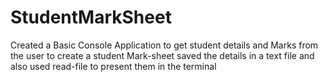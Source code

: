 # StudentMarkSheet
Created a Basic Console Application to get student details and Marks from the user to create a student Mark-sheet
saved the details in a text file and also used read-file to present them in the terminal
